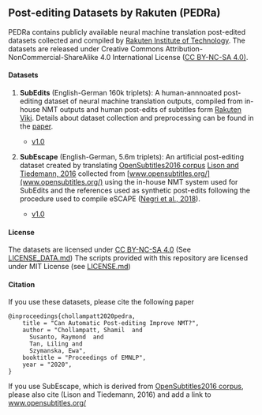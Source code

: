 ## Post-editing Datasets by Rakuten  (PEDRa)

PEDRa contains publicly available neural machine translation post-edited datasets collected and compiled by [Rakuten Institute of Technology](https://rit.rakuten.co.jp/). The datasets are released under Creative Commons Attribution-NonCommercial-ShareAlike 4.0 International License ([CC BY-NC-SA 4.0)](https://creativecommons.org/licenses/by-nc-sa/4.0/).

#### Datasets

1. **SubEdits** (English-German 160k triplets): A human-annnoated post-editing dataset of neural machine translation outputs, compiled from in-house NMT outputs and human post-edits of subtitles form [Rakuten Viki](https://www.viki.com/). Details about dataset collection and preprocessing can be found in the [paper](https://arxiv.com/pdf/XXX.XXXX). 
    * [v1.0](https://github.com/shamilcm/pedra/releases/download/v1.0/subedits-en-de-v1-0.tar.gz)

2. **SubEscape** (English-German, 5.6m triplets): An artificial post-editing dataset created by translating [OpenSubtitles2016 corpus](http://opus.nlpl.eu/OpenSubtitles-v2016.php) [Lison and Tiedemann, 2016](http://www.lrec-conf.org/proceedings/lrec2016/pdf/947_Paper.pdf) collected from [www.opensubtitles.org/](www.opensubtitles.org/) using the in-house NMT system used for SubEdits and the references used as synthetic post-edits following the procedure used to compile eSCAPE ([Negri et al., 2018](https://www.aclweb.org/anthology/L18-1004.pdf)). 
    * [v1.0](https://github.com/shamilcm/pedra/releases/download/v1.0/subescape-en-de-v1-0.tar.gz)
#### License
The datasets are licensed under [CC BY-NC-SA 4.0](https://creativecommons.org/licenses/by-nc-sa/4.0/) (See [LICENSE_DATA.md](LICENSE_DATA.md))
The scripts provided with this repository are licensed under MIT License (see [LICENSE.md](LICENSE.md))

#### Citation
If you use these datasets, please cite the following paper
```
@inproceedings{chollampatt2020pedra,
    title = "Can Automatic Post-editing Improve NMT?",
    author = "Chollampatt, Shamil  and
      Susanto, Raymond  and
      Tan, Liling and
      Szymanska, Ewa",
    booktitle = "Proceedings of EMNLP",
    year = "2020",
}
```
If you use SubEscape, which is derived from [OpenSubtitles2016 corpus](http://opus.nlpl.eu/OpenSubtitles-v2016.php), please also cite (Lison and Tiedemann, 2016) and add a link to www.opensubtitles.org/

